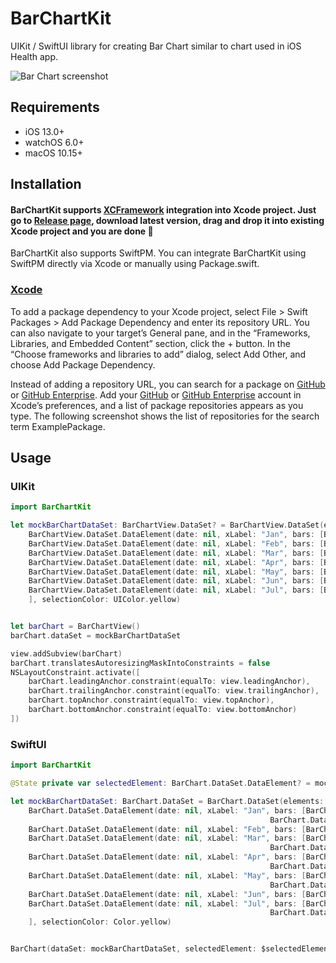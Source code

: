 # BarChartKit

UIKit / SwiftUI library for creating Bar Chart similar to chart used in iOS Health app.

![Bar Chart screenshot](Resources/Screenshots/BarChart_1.jpg)

## Requirements
- iOS 13.0+ 
- watchOS 6.0+
- macOS 10.15+

## Installation

#### BarChartKit supports [XCFramework](https://developer.apple.com/videos/play/wwdc2019/416/) integration into Xcode project. Just go to [Release page](https://github.com/marekpridal/BarChart/releases), download latest version, drag and drop it into existing Xcode project and you are done 🎉

BarChartKit also supports SwiftPM. You can integrate BarChartKit using SwiftPM directly via Xcode or manually using Package.swift.

### [Xcode](https://developer.apple.com/documentation/xcode/adding_package_dependencies_to_your_app)

To add a package dependency to your Xcode project, select File > Swift Packages > Add Package Dependency and enter its repository URL. You can also navigate to your target’s General pane, and in the “Frameworks, Libraries, and Embedded Content” section, click the + button. In the “Choose frameworks and libraries to add” dialog, select Add Other, and choose Add Package Dependency.

Instead of adding a repository URL, you can search for a package on [GitHub](https://github.com/) or [GitHub Enterprise](https://github.com/enterprise). Add your [GitHub](https://github.com/) or [GitHub Enterprise](https://github.com/enterprise) account in Xcode’s preferences, and a list of package repositories appears as you type. The following screenshot shows the list of repositories for the search term ExamplePackage.

## Usage

### UIKit
```swift
import BarChartKit

let mockBarChartDataSet: BarChartView.DataSet? = BarChartView.DataSet(elements: [
    BarChartView.DataSet.DataElement(date: nil, xLabel: "Jan", bars: [BarChartView.DataSet.DataElement.Bar(value: 20000, color: UIColor.green), BarChartView.DataSet.DataElement.Bar(value: 15000, color: UIColor.blue)]),
    BarChartView.DataSet.DataElement(date: nil, xLabel: "Feb", bars: [BarChartView.DataSet.DataElement.Bar(value: 0, color: UIColor.green)]),
    BarChartView.DataSet.DataElement(date: nil, xLabel: "Mar", bars: [BarChartView.DataSet.DataElement.Bar(value: 10000, color: UIColor.green), BarChartView.DataSet.DataElement.Bar(value: 5000, color: UIColor.blue)]),
    BarChartView.DataSet.DataElement(date: nil, xLabel: "Apr", bars: [BarChartView.DataSet.DataElement.Bar(value: 20000, color: UIColor.green), BarChartView.DataSet.DataElement.Bar(value: 15000, color: UIColor.blue)]),
    BarChartView.DataSet.DataElement(date: nil, xLabel: "May", bars: [BarChartView.DataSet.DataElement.Bar(value: 32000, color: UIColor.green), BarChartView.DataSet.DataElement.Bar(value: 15000, color: UIColor.blue)]),
    BarChartView.DataSet.DataElement(date: nil, xLabel: "Jun", bars: [BarChartView.DataSet.DataElement.Bar(value: 20000, color: UIColor.green)]),
    BarChartView.DataSet.DataElement(date: nil, xLabel: "Jul", bars: [BarChartView.DataSet.DataElement.Bar(value: 20000, color: UIColor.green), BarChartView.DataSet.DataElement.Bar(value: 0.5555, color: UIColor.blue)])
    ], selectionColor: UIColor.yellow)


let barChart = BarChartView()
barChart.dataSet = mockBarChartDataSet

view.addSubview(barChart)
barChart.translatesAutoresizingMaskIntoConstraints = false
NSLayoutConstraint.activate([
    barChart.leadingAnchor.constraint(equalTo: view.leadingAnchor),
    barChart.trailingAnchor.constraint(equalTo: view.trailingAnchor),
    barChart.topAnchor.constraint(equalTo: view.topAnchor),
    barChart.bottomAnchor.constraint(equalTo: view.bottomAnchor)
])
```

### SwiftUI
```swift
import BarChartKit

@State private var selectedElement: BarChart.DataSet.DataElement? = mockBarChartDataSet.elements.first

let mockBarChartDataSet: BarChart.DataSet = BarChart.DataSet(elements: [
    BarChart.DataSet.DataElement(date: nil, xLabel: "Jan", bars: [BarChart.DataSet.DataElement.Bar(value: 20000, color: Color.green),
                                                          BarChart.DataSet.DataElement.Bar(value: 15000, color: Color.blue)]),
    BarChart.DataSet.DataElement(date: nil, xLabel: "Feb", bars: [BarChart.DataSet.DataElement.Bar(value: 0, color: Color.green)]),
    BarChart.DataSet.DataElement(date: nil, xLabel: "Mar", bars: [BarChart.DataSet.DataElement.Bar(value: 10000, color: Color.green),
                                                          BarChart.DataSet.DataElement.Bar(value: 5000, color: Color.red)]),
    BarChart.DataSet.DataElement(date: nil, xLabel: "Apr", bars: [BarChart.DataSet.DataElement.Bar(value: 20000, color: Color.green),
                                                          BarChart.DataSet.DataElement.Bar(value: 15000, color: Color.blue)]),
    BarChart.DataSet.DataElement(date: nil, xLabel: "May", bars: [BarChart.DataSet.DataElement.Bar(value: 42000, color: Color.green),
                                                          BarChart.DataSet.DataElement.Bar(value: 15000, color: Color.blue)]),
    BarChart.DataSet.DataElement(date: nil, xLabel: "Jun", bars: [BarChart.DataSet.DataElement.Bar(value: 20000, color: Color.green)]),
    BarChart.DataSet.DataElement(date: nil, xLabel: "Jul", bars: [BarChart.DataSet.DataElement.Bar(value: 20000, color: Color.green),
                                                          BarChart.DataSet.DataElement.Bar(value: 0.5555, color: Color.blue)])
    ], selectionColor: Color.yellow)


BarChart(dataSet: mockBarChartDataSet, selectedElement: $selectedElement)
```

